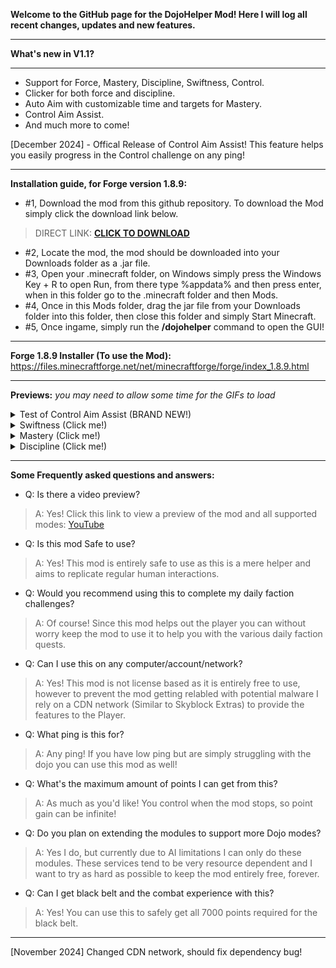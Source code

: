 **Welcome to the GitHub page for the DojoHelper Mod! Here I will log all recent changes, updates and new features.**
______________________________________________
**What's new in V1.1?**
______________________________________________
- Support for Force, Mastery, Discipline, Swiftness, Control.
- Clicker for both force and discipline.
- Auto Aim with customizable time and targets for Mastery.
- Control Aim Assist.
- And much more to come!

[December 2024] - Offical Release of Control Aim Assist! This feature helps you easily progress in the Control challenge on any ping!
_____________________________________________
**Installation guide, for Forge version 1.8.9:**

- #1, Download the mod from this github repository. To download the Mod simply click the download link below.
> DIRECT LINK: [**CLICK TO DOWNLOAD**](https://github.com/Joonlol/DojoHelper/raw/refs/heads/main/DojoHelper%20%5B1.8.9%5D.jar)
- #2, Locate the mod, the mod should be downloaded into your Downloads folder as a .jar file.
- #3, Open your .minecraft folder, on Windows simply press the Windows Key + R to open Run, from there type %appdata% and then press enter, when in this folder go to the .minecraft folder and then Mods.
- #4, Once in this Mods folder, drag the jar file from your Downloads folder into this folder, then close this folder and simply Start Minecraft.
- #5, Once ingame, simply run the **/dojohelper** command to open the GUI!
_____________________________________________
**Forge 1.8.9 Installer (To use the Mod):** https://files.minecraftforge.net/net/minecraftforge/forge/index_1.8.9.html
_____________________________________________

**Previews:** *you may need to allow some time for the GIFs to load*

<details>
  <summary>Test of Control Aim Assist (BRAND NEW!)</summary>
Aim assistance for the Test of Control challenge, supports every ping flawlessly (Credit to deranged for clip)

  ![swiftness](https://i.giphy.com/media/v1.Y2lkPTc5MGI3NjExdGFqZDVldzVsb3YwZmVmMzZnczhpaGR1MGtheDNibTc0NDB5d2s5aSZlcD12MV9pbnRlcm5hbF9naWZfYnlfaWQmY3Q9Zw/WOGeD2taqxTOIEr6YJ/giphy.gif)

YouTube link (Better quality): https://youtu.be/3FXUXv3PPRA

</details>

<details>
  <summary>Swiftness (Click me!)</summary>
Auto Walk, jump and smart movement to get to the right block each time!

  ![swiftness](https://i.giphy.com/media/v1.Y2lkPTc5MGI3NjExOWF4c2V1d2dmOHM4dXhqaXVmdThjNXdrMjZnNzZqaHQzbzE0YnpvcyZlcD12MV9pbnRlcm5hbF9naWZfYnlfaWQmY3Q9Zw/mX1wlsazTDNb5VLYrW/giphy-downsized.gif)

</details>

</details>

<details>
  <summary>Mastery (Click me!)</summary>
Auto Aim + fire with configurable options.
  
![mastery](https://i.giphy.com/media/v1.Y2lkPTc5MGI3NjExZjVkcGZ0bmhkejlyMjFsc3dqbW5hNGN0aTJhNG9yajM0NnNsYzBhcyZlcD12MV9pbnRlcm5hbF9naWZfYnlfaWQmY3Q9Zw/9FIOlbax3QJwoPVs6h/giphy-downsized.gif)

</details>

<details>
  <summary>Discipline (Click me!)</summary>
Auto Sword Swap + Clicker!

  ![discipline](https://i.giphy.com/media/v1.Y2lkPTc5MGI3NjExMXV6NDNsN3o5YjZ5d2o4ZTV3dHI3dnY1dDVndG50MXlkc2wzc3N3eCZlcD12MV9pbnRlcm5hbF9naWZfYnlfaWQmY3Q9Zw/acAcqcdPIJEst1ft0E/giphy-downsized.gif)

</details>

_____________________________________________
**Some Frequently asked questions and answers:**

- Q: Is there a video preview?
> A: Yes! Click this link to view a preview of the mod and all supported modes: [YouTube](https://youtu.be/FmI1B04Hnfs)

- Q: Is this mod Safe to use?
> A: Yes! This mod is entirely safe to use as this is a mere helper and aims to replicate regular human interactions.

- Q: Would you recommend using this to complete my daily faction challenges?
> A: Of course! Since this mod helps out the player you can without worry keep the mod to use it to help you with the various daily faction quests.

- Q: Can I use this on any computer/account/network?
> A: Yes! This mod is not license based as it is entirely free to use, however to prevent the mod getting relabled with potential malware I rely on a CDN network (Similar to Skyblock Extras) to provide the features to the Player.

- Q: What ping is this for?
> A: Any ping! If you have low ping but are simply struggling with the dojo you can use this mod as well!

- Q: What's the maximum amount of points I can get from this?
> A: As much as you'd like! You control when the mod stops, so point gain can be infinite!

- Q: Do you plan on extending the modules to support more Dojo modes?
> A: Yes I do, but currently due to AI limitations I can only do these modules. These services tend to be very resource dependent and I want to try as hard as possible to keep the mod entirely free, forever.

- Q: Can I get black belt and the combat experience with this?
> A: Yes! You can use this to safely get all 7000 points required for the black belt.

_____________________________________________
[November 2024] Changed CDN network, should fix dependency bug!
